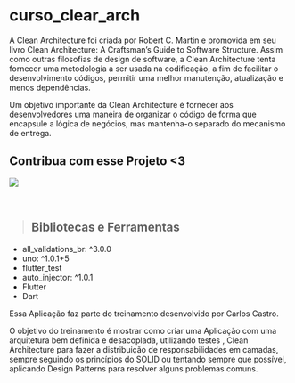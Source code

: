 # curso_clear_arch

A Clean Architecture foi criada por Robert C. Martin e promovida em seu livro Clean Architecture: A Craftsman’s Guide to Software Structure. Assim como outras filosofias de design de software, a Clean Architecture tenta fornecer uma metodologia a ser usada na codificação, a fim de facilitar o desenvolvimento códigos, permitir uma melhor manutenção, atualização e menos dependências.

Um objetivo importante da Clean Architecture é fornecer aos desenvolvedores uma maneira de organizar o código de forma que encapsule a lógica de negócios, mas mantenha-o separado do mecanismo de entrega.

## Contribua com esse Projeto <3
<a href='https://github.com/CriandoGames/curso-de-clean-Architecture/fork' target='_blank'><img src='https://miro.medium.com/max/720/0*iU9Ks05_GTtGh6zV.webp' /></a>

<br />

> ## Bibliotecas e Ferramentas

* all_validations_br: ^3.0.0
* uno: ^1.0.1+5
* flutter_test
* auto_injector: ^1.0.1
* Flutter
* Dart


Essa Aplicação faz parte do treinamento desenvolvido por Carlos Castro.

O objetivo do treinamento é mostrar como criar uma Aplicação com uma arquitetura bem definida e desacoplada, utilizando  testes , Clean Architecture para fazer a distribuição de responsabilidades em camadas, sempre seguindo os princípios do SOLID ou tentando sempre que possível, aplicando Design Patterns para resolver alguns problemas comuns.
<br /><br />
